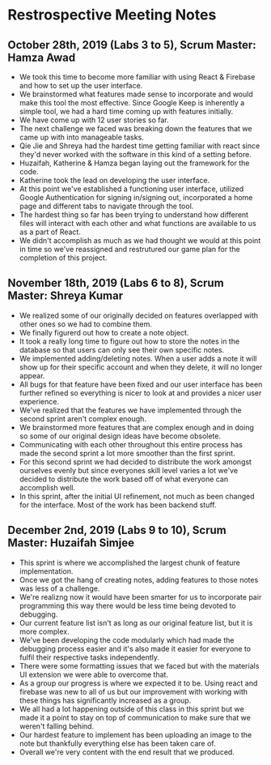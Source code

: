 # Restrospective Meeting Notes

## October 28th, 2019 (Labs 3 to 5), Scrum Master: Hamza Awad
- We took this time to become more familiar with using React & Firebase and how to set up the user interface. 
- We brainstormed what features made sense to incorporate and would make this tool the most effective. Since Google Keep is inherently a simple tool, we had a hard time coming up with features initially.
- We have come up with 12 user stories so far.
- The next challenge we faced was breaking down the features that we came up with into manageable tasks.
- Qie Jie and Shreya had the hardest time getting familiar with react since they'd never worked with the software in this kind of a setting before.
- Huzaifah, Katherine & Hamza began laying out the framework for the code.
- Katherine took the lead on developing the user interface.
- At this point we've established a functioning user interface, utilized Google Authentication for signing in/signing out, incorporated a home page and different tabs to navigate through the tool.
- The hardest thing so far has been trying to understand how different files will interact with each other and what functions are available to us as a part of React.
- We didn't accomplish as much as we had thought we would at this point in time so we've reassigned and restrutured our game plan for the completion of this project.

## November 18th, 2019 (Labs 6 to 8), Scrum Master: Shreya Kumar
- We realized some of our originally decided on features overlapped with other ones so we had to combine them.
- We finally figurerd out how to create a note object.
- It took a really long time to figure out how to store the notes in the database so that users can only see their own specific notes.
- We implemented adding/deleting notes. When a user adds a note it will show up for their specific account and when they delete, it will no longer appear.
- All bugs for that feature have been fixed and our user interface has been further refined so everything is nicer to look at and provides a nicer user experience.
- We've realized that the features we have implemented through the second sprint aren't complex enough.
- We brainstormed more features that are complex enough and in doing so some of our original design ideas have become obsolete.
- Communicating with each other throughout this entire process has made the second sprint a lot more smoother than the first sprint.
- For this second sprint we had decided to distribute the work amongst ourselves evenly but since everyones skill level varies a lot we've decided to distribute the work based off of what everyone can accomplish well.
- In this sprint, after the initial UI refinement, not much as been changed for the interface. Most of the work has been backend stuff.

## December 2nd, 2019 (Labs 9 to 10), Scrum Master: Huzaifah Simjee
- This sprint is where we accomplished the largest chunk of feature implementation.
- Once we got the hang of creating notes, adding features to those notes was less of a challenge.
- We're realizng now it would have been smarter for us to incorporate pair programming this way there would be less time being devoted to debugging.
- Our current feature list isn't as long as our original feature list, but it is more complex.
- We've been developing the code modularly which had made the debugging process easier and it's also made it easier for everyone to fulfil their respective tasks independently.
- There were some formatting issues that we faced but with the materials UI extension we were able to overcome that.
- As a group our progress is where we expected it to be. Using react and firebase was new to all of us but our improvement with working with these things has significantly increased as a group.
- We all had a lot happening outside of this class in this sprint but we made it a point to stay on top of communication to make sure that we weren't falling behind.
- Our hardest feature to implement has been uploading an image to the note but thankfully everything else has been taken care of.
- Overall we're very content with the end result that we produced.
